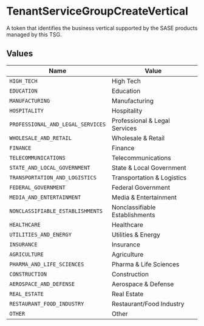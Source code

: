# TenantServiceGroupCreateVertical

A token that identifies the business vertical supported by the SASE
products managed by this TSG.



## Values

| Name                              | Value                             |
| --------------------------------- | --------------------------------- |
| `HIGH_TECH`                       | High Tech                         |
| `EDUCATION`                       | Education                         |
| `MANUFACTURING`                   | Manufacturing                     |
| `HOSPITALITY`                     | Hospitality                       |
| `PROFESSIONAL_AND_LEGAL_SERVICES` | Professional & Legal Services     |
| `WHOLESALE_AND_RETAIL`            | Wholesale & Retail                |
| `FINANCE`                         | Finance                           |
| `TELECOMMUNICATIONS`              | Telecommunications                |
| `STATE_AND_LOCAL_GOVERNMENT`      | State & Local Government          |
| `TRANSPORTATION_AND_LOGISTICS`    | Transportation & Logistics        |
| `FEDERAL_GOVERNMENT`              | Federal Government                |
| `MEDIA_AND_ENTERTAINMENT`         | Media & Entertainment             |
| `NONCLASSIFIABLE_ESTABLISHMENTS`  | Nonclassifiable Establishments    |
| `HEALTHCARE`                      | Healthcare                        |
| `UTILITIES_AND_ENERGY`            | Utilities & Energy                |
| `INSURANCE`                       | Insurance                         |
| `AGRICULTURE`                     | Agriculture                       |
| `PHARMA_AND_LIFE_SCIENCES`        | Pharma & Life Sciences            |
| `CONSTRUCTION`                    | Construction                      |
| `AEROSPACE_AND_DEFENSE`           | Aerospace & Defense               |
| `REAL_ESTATE`                     | Real Estate                       |
| `RESTAURANT_FOOD_INDUSTRY`        | Restaurant/Food Industry          |
| `OTHER`                           | Other                             |